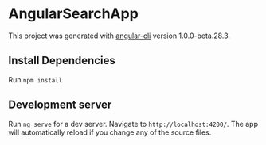 # AngularSearchApp

This project was generated with [angular-cli](https://github.com/angular/angular-cli) version 1.0.0-beta.28.3.

## Install Dependencies
Run `npm install` 

## Development server
Run `ng serve` for a dev server. Navigate to `http://localhost:4200/`. The app will automatically reload if you change any of the source files.


